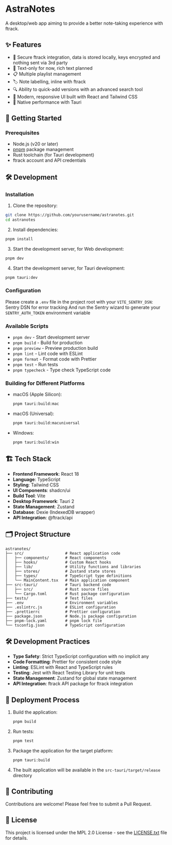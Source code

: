 # AstraNotes

A desktop/web app aiming to provide a better note-taking experience with ftrack.

## ✨ Features

- 🔐 Secure ftrack integration, data is stored locally, keys encrypted and nothing sent via 3rd party
- 📝 Text-only for now, rich text planned
- 📋 Multiple playlist management
- 🏷️ Note labelling, inline with ftrack
- 🔍 Ability to quick-add versions with an advanced search tool
- 💅 Modern, responsive UI built with React and Tailwind CSS
- 🚀 Native performance with Tauri

## 🚀 Getting Started

### Prerequisites

- Node.js (v20 or later)
- [pnpm](https://pnpm.io/) package management
- Rust toolchain (for Tauri development)
- ftrack account and API credentials

## 🛠️ Development
### Installation

1. Clone the repository:
```bash
git clone https://github.com/yourusername/astranotes.git
cd astranotes
```

2. Install dependencies:
```bash
pnpm install
```

3. Start the development server, for Web development:
```bash
pnpm dev
```

4. Start the development server, for Tauri development:
```bash
pnpm tauri:dev
```
### Configuration

Please create a `.env` file in the project root with your `VITE_SENTRY_DSN`: Sentry DSN for error tracking
And run the Sentry wizard to generate your `SENTRY_AUTH_TOKEN` environment variable

### Available Scripts

- `pnpm dev` - Start development server
- `pnpm build` - Build for production
- `pnpm preview` - Preview production build
- `pnpm lint` - Lint code with ESLint
- `pnpm format` - Format code with Prettier
- `pnpm test` - Run tests
- `pnpm typecheck` - Type check TypeScript code

### Building for Different Platforms

- macOS (Apple Silicon):
  ```bash
  pnpm tauri:build:mac
  ```
- macOS (Universal):
  ```bash
  pnpm tauri:build:macuniversal
  ```
- Windows:
  ```bash
  pnpm tauri:build:win
  ```

## 🏗️ Tech Stack

- **Frontend Framework**: React 18
- **Language**: TypeScript
- **Styling**: Tailwind CSS
- **UI Components**: shadcn/ui
- **Build Tool**: Vite
- **Desktop Framework**: Tauri 2
- **State Management**: Zustand
- **Database**: Dexie (IndexedDB wrapper)
- **API Integration**: @ftrack/api

## 🗂️ Project Structure

```
astranotes/
├── src/                  # React application code
│   ├── components/       # React components
│   ├── hooks/            # Custom React hooks
│   ├── lib/              # Utility functions and libraries
│   ├── stores/           # Zustand state stores
│   ├── types/            # TypeScript type definitions
│   └── MainContent.tsx   # Main application component
├── src-tauri/            # Tauri backend code
│   ├── src/              # Rust source files
│   └── Cargo.toml        # Rust package configuration
├── tests/                # Test files
├── .env                  # Environment variables
├── .eslintrc.js          # ESLint configuration
├── .prettierrc           # Prettier configuration
├── package.json          # Node.js package configuration
├── pnpm-lock.yaml        # pnpm lock file
└── tsconfig.json         # TypeScript configuration
```

## 🛠️ Development Practices

- **Type Safety**: Strict TypeScript configuration with no implicit any
- **Code Formatting**: Prettier for consistent code style
- **Linting**: ESLint with React and TypeScript rules
- **Testing**: Jest with React Testing Library for unit tests
- **State Management**: Zustand for global state management
- **API Integration**: ftrack API package for ftrack integration

## 🚀 Deployment Process

1. Build the application:
   ```bash
   pnpm build
   ```
2. Run tests:
   ```bash
   pnpm test
   ```
3. Package the application for the target platform:
   ```bash
   pnpm tauri:build
   ```
4. The built application will be available in the `src-tauri/target/release` directory

## 🤝 Contributing

Contributions are welcome! Please feel free to submit a Pull Request.

## 📄 License

This project is licensed under the MPL 2.0 License - see the [LICENSE.txt](LICENSE.txt) file for details.